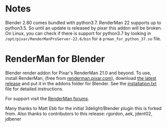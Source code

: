 # Notes

Blender 2.80 comes bundled with python3.7. RenderMan 22 supports up to python3.5. So until an update
is released by pixar this addon will be broken. On Linux, you can check if there is support for
python3.7 by looking in `/opt/pixar/RenderManProServer-22.6/bin` for a `prman_for_python_37.so`
file.

# RenderMan for Blender

Blender render addon for Pixar's RenderMan 21.0 and beyond. To use, install RenderMan, (free from [renderman.pixar.com](https://renderman.pixar.com/store/intro)), download [the latest release](https://github.com/prman-pixar/RenderManForBlender/releases) and put it in the addons folder for Blender. See the [installation.txt](installation.txt) file for detailed instructions.

For support visit the [RenderMan forums](https://renderman.pixar.com/forum/forumdisplay.php?s=&forumid=166).

Many thanks to Matt Ebb for the initial 3delight/Blender plugin this is forked from.
Also thanks to contributors to this release: rgordon, aek, jdent02, jdbener
